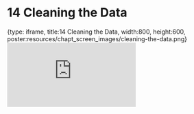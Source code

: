 # 14 Cleaning the Data
 
{type: iframe, title:14 Cleaning the Data, width:800, height:600, poster:resources/chapt_screen_images/cleaning-the-data.png}
![](https://datatrail-jhu.github.io/DataTrail_ReOrg/no_toc/cleaning-the-data.html)
 

 
